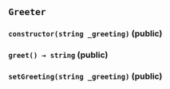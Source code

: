 ## `Greeter`






### `constructor(string _greeting)` (public)





### `greet() → string` (public)





### `setGreeting(string _greeting)` (public)






